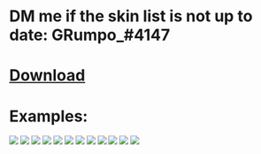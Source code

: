 # DM me if the skin list is not up to date: GRumpo_#4147
# [Download](https://grumpo.s-ul.eu/zZaMhj9v) 
# Examples:
![](https://osu.ppy.sh/ss/16258195/6894)
![](https://osu.ppy.sh/ss/16258211/2778)
![](https://osu.ppy.sh/ss/16258205/47d5)
![](https://osu.ppy.sh/ss/16258209/5a02)
![](https://osu.ppy.sh/ss/16258189/701c)
![](https://osu.ppy.sh/ss/16258220/b105)
![](https://osu.ppy.sh/ss/16258223/0183)
![](https://osu.ppy.sh/ss/16258227/9b9d)
![](https://osu.ppy.sh/ss/16258236/f731)
![](https://osu.ppy.sh/ss/16258231/bea7)
![](https://osu.ppy.sh/ss/16258237/49ae)
![](https://osu.ppy.sh/ss/16258241/94cd)
